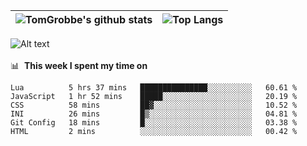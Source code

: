 |![TomGrobbe's github stats](https://github-readme-stats.vercel.app/api?username=egerdnc&count_private=true&show_icons=true&theme=dracula&disable_animations=true&include_all_commits=true)|![Top Langs](https://github-readme-stats.vercel.app/api/top-langs/?username=egerdnc&theme=dracula&langs_count=10&layout=compact)|
|:-:|:-:|

![Alt text](https://spotify-recently-played-readme.vercel.app/api?user=i4a9i8pn8x8vvskq8v52yhckr)
<br>
<br>
📊 &nbsp;**This week I spent my time on**
<!--START_SECTION:waka-->

```text
Lua          5 hrs 37 mins   ███████████████░░░░░░░░░░   60.61 %
JavaScript   1 hr 52 mins    █████░░░░░░░░░░░░░░░░░░░░   20.19 %
CSS          58 mins         ██▓░░░░░░░░░░░░░░░░░░░░░░   10.52 %
INI          26 mins         █▒░░░░░░░░░░░░░░░░░░░░░░░   04.81 %
Git Config   18 mins         █░░░░░░░░░░░░░░░░░░░░░░░░   03.38 %
HTML         2 mins          ░░░░░░░░░░░░░░░░░░░░░░░░░   00.42 %
```

<!--END_SECTION:waka-->
